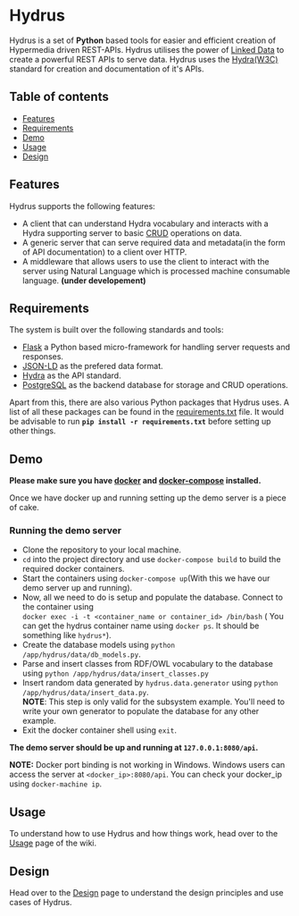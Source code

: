Hydrus
===================
Hydrus is a set of **Python** based tools for easier and efficient creation of Hypermedia driven REST-APIs. Hydrus utilises the power of [Linked Data](https://en.wikipedia.org/wiki/Linked_data) to create a powerful REST APIs to serve data.
Hydrus uses the [Hydra(W3C)](http://www.hydra-cg.com/) standard for creation and documentation of it's APIs.

Table of contents
-------------
* [Features](#features)
* [Requirements](#req)
* [Demo](#demo)
* [Usage](#usage)
* [Design](#design)

<a name="features"></a>
Features
-------------
Hydrus supports the following features:
- A client that can understand Hydra vocabulary and interacts with a Hydra supporting server to basic [CRUD](https://en.wikipedia.org/wiki/Create,_read,_update_and_delete) operations on data.
- A generic server that can serve required data and metadata(in the form of API documentation) to a client over HTTP.
- A middleware that allows users to use the client to interact with the server using Natural Language which is processed machine consumable language. **(under developement)**

<a name="req"></a>
Requirements
-------------
The system is built over the following standards and tools:
- [Flask](http://flask.pocoo.org/) a Python based micro-framework for handling server requests and responses.
- [JSON-LD](http://json-ld.org/spec/latest/json-ld/) as the prefered data format.
- [Hydra](http://www.hydra-cg.com/) as the API standard.
- [PostgreSQL](https://www.postgresql.org/) as the backend database for storage and CRUD operations.

Apart from this, there are also various Python packages that Hydrus uses. A list of all these packages can be found in the [requirements.txt](https://github.com/HTTP-APIs/hydrus/blob/master/requirements.txt) file. It would be advisable to run **`pip install -r requirements.txt`** before setting up other things.

<a name="demo"></a>
Demo
-------------
**Please make sure you have [docker](https://docs.docker.com/engine/installation/) and [docker-compose](https://docs.docker.com/compose/install/) installed.**

Once we have docker up and running setting up the demo server is a piece of cake.
### Running the demo server
- Clone the repository to your local machine.
- `cd` into the project directory and use `docker-compose build` to build the required docker containers.
- Start the containers using `docker-compose up`(With this we have our demo server up and running).
- Now, all we need to do is setup and populate the database. Connect to the container using <br/> `docker exec -i -t <container_name or container_id> /bin/bash` ( You can get the hydrus container name using `docker ps`. It should be something like `hydrus*`).
- Create the database models using `python /app/hydrus/data/db_models.py`.
- Parse and insert classes from RDF/OWL vocabulary to the database using `python /app/hydrus/data/insert_classes.py`
- Insert random data generated  by `hydrus.data.generator` using `python /app/hydrus/data/insert_data.py`. <br/>
**NOTE**: This step is only valid for the subsystem example. You'll need to write your own generator to populate the database for any other example.
- Exit the docker container shell using `exit`.

**The demo server should be up and running at `127.0.0.1:8080/api`.**

**NOTE:** Docker port binding is not working in Windows. Windows users can access the server at `<docker_ip>:8080/api`. You can check your docker_ip using `docker-machine ip`.


<a name="usage"></a>
Usage
-------------
To understand how to use Hydrus and how things work, head over to the [Usage](Usage) page of the wiki.

<a name="design"></a>
Design
-------------
Head over to the [Design](Design) page to understand the design principles and use cases of Hydrus.